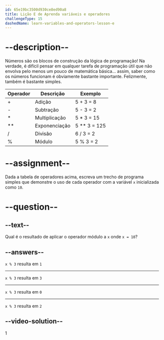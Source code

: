 ```yaml
---
id: 65e19bc3500d930ce8ed90a8
title: Lição E de Aprenda variáveis e operadores
challengeType: 15
dashedName: learn-variables-and-operators-lesson-e
---
```


# --description--

Números são os blocos de construção da lógica de programação! Na verdade, é difícil pensar em qualquer tarefa de programação útil que não envolva pelo menos um pouco de matemática básica... assim, saber como os números funcionam é obviamente bastante importante. Felizmente, também é bastante simples.

| Operador | Descrição     | Exemplo      |
| -------- | ------------- | ------------ |
| +        | Adição        | 5 + 3 = 8    |
| -        | Subtração     | 5 - 3 = 2    |
| *        | Multiplicação | 5 * 3 = 15   |
| **       | Exponenciação | 5 ** 3 = 125 |
| /        | Divisão       | 6 / 3 = 2    |
| %        | Módulo        | 5 % 3 = 2    |


# --assignment--

Dada a tabela de operadores acima, escreva um trecho de programa simples que demonstre o uso de cada operador com a variável `x` inicializada como `10`.

# --question--

## --text--

Qual é o resultado de aplicar o operador módulo a `x` onde `x = 10`?

## --answers--

`x % 3` resulta em `1`

---

`x % 3` resulta em `3`

---

`x % 3` resulta em `0`

---

`x % 3` resulta em `2`


## --video-solution--

1
